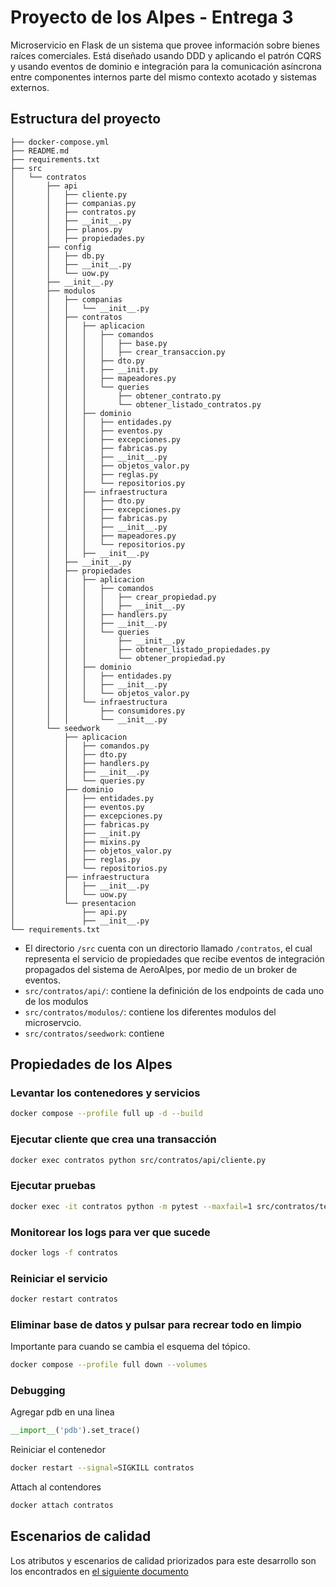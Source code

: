 # Proyecto de los Alpes - Entrega 3

Microservicio en Flask de un sistema que provee información sobre bienes raíces comerciales. Está diseñado usando DDD y aplicando el patrón CQRS y usando eventos de dominio e integración para la comunicación asíncrona entre componentes internos parte del mismo contexto acotado y sistemas externos.

## Estructura del proyecto

```
├── docker-compose.yml
├── README.md
├── requirements.txt
├── src
│   └── contratos
│       ├── api
│       │   ├── cliente.py
│       │   ├── companias.py
│       │   ├── contratos.py
│       │   ├── __init__.py
│       │   ├── planos.py
│       │   ├── propiedades.py
│       ├── config
│       │   ├── db.py
│       │   ├── __init__.py
│       │   └── uow.py
│       ├── __init__.py
│       ├── modulos
│       │   ├── companias
│       │   │   └── __init__.py
│       │   ├── contratos
│       │   │   ├── aplicacion
│       │   │   │   ├── comandos
│       │   │   │   │   ├── base.py
│       │   │   │   │   ├── crear_transaccion.py
│       │   │   │   ├── dto.py
│       │   │   │   ├── __init.py
│       │   │   │   ├── mapeadores.py
│       │   │   │   └── queries
│       │   │   │       ├── obtener_contrato.py
│       │   │   │       └── obtener_listado_contratos.py
│       │   │   ├── dominio
│       │   │   │   ├── entidades.py
│       │   │   │   ├── eventos.py
│       │   │   │   ├── excepciones.py
│       │   │   │   ├── fabricas.py
│       │   │   │   ├── __init__.py
│       │   │   │   ├── objetos_valor.py
│       │   │   │   ├── reglas.py
│       │   │   │   └── repositorios.py
│       │   │   ├── infraestructura
│       │   │   │   ├── dto.py
│       │   │   │   ├── excepciones.py
│       │   │   │   ├── fabricas.py
│       │   │   │   ├── __init__.py
│       │   │   │   ├── mapeadores.py
│       │   │   │   └── repositorios.py
│       │   │   ├── __init__.py
│       │   ├── __init__.py
│       │   ├── propiedades
│       │   │   ├── aplicacion
│       │   │   │   ├── comandos
│       │   │   │   │   ├── crear_propiedad.py
│       │   │   │   │   ├── __init__.py
│       │   │   │   ├── handlers.py
│       │   │   │   ├── __init__.py
│       │   │   │   └── queries
│       │   │   │       ├── __init__.py
│       │   │   │       ├── obtener_listado_propiedades.py
│       │   │   │       └── obtener_propiedad.py
│       │   │   ├── dominio
│       │   │   │   ├── entidades.py
│       │   │   │   ├── __init__.py
│       │   │   │   └── objetos_valor.py
│       │   │   └── infraestructura
│       │   │       ├── consumidores.py
│       │   │       └── __init__.py
│       └── seedwork
│           ├── aplicacion
│           │   ├── comandos.py
│           │   ├── dto.py
│           │   ├── handlers.py
│           │   ├── __init__.py
│           │   └── queries.py
│           ├── dominio
│           │   ├── entidades.py
│           │   ├── eventos.py
│           │   ├── excepciones.py
│           │   ├── fabricas.py
│           │   ├── __init.py
│           │   ├── mixins.py
│           │   ├── objetos_valor.py
│           │   ├── reglas.py
│           │   └── repositorios.py
│           ├── infraestructura
│           │   ├── __init__.py
│           │   └── uow.py
│           └── presentacion
│               ├── api.py
│               ├── __init__.py
└── requirements.txt
```

- El directorio `/src` cuenta con un directorio llamado `/contratos`, el cual representa el servicio de propiedades que recibe eventos de integración propagados del sistema de AeroAlpes, por medio de un broker de eventos.
- `src/contratos/api/`: contiene la definición de los endpoints de cada uno de los modulos
- `src/contratos/modulos/`: contiene los diferentes modulos del microservcio. 
- `src/contratos/seedwork`: contiene 

## Propiedades de los Alpes

### Levantar los contenedores y servicios

```bash
docker compose --profile full up -d --build
```

### Ejecutar cliente que crea una transacción

```bash
docker exec contratos python src/contratos/api/cliente.py
```

### Ejecutar pruebas

```bash
docker exec -it contratos python -m pytest --maxfail=1 src/contratos/tests/ 
```

### Monitorear los logs para ver que sucede

```bash
docker logs -f contratos
```

### Reiniciar el servicio

```bash
docker restart contratos
```

### Eliminar base de datos y pulsar para recrear todo en limpio

Importante para cuando se cambia el esquema del tópico.

```bash
docker compose --profile full down --volumes
```

### Debugging

Agregar pdb en una linea

```python
__import__('pdb').set_trace()
```

Reiniciar el contenedor

```bash
docker restart --signal=SIGKILL contratos
```

Attach al contendores

```bash
docker attach contratos
```

## Escenarios de calidad

Los atributos y escenarios de calidad priorizados para este desarrollo son los encontrados en [el siguiente documento](https://drive.google.com/file/d/16Y6xnwHJ_i88_a9BrG8Z5BUw_KjdHqWL/view?usp=sharing)
